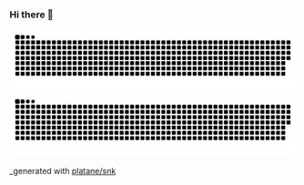 ### Hi there 👋

<!--
**Kazuki0320/Kazuki0320** is a ✨ _special_ ✨ repository because its `README.md` (this file) appears on your GitHub profile.

Here are some ideas to get you started:

- 🔭 I’m currently working on ...
- 🌱 I’m currently learning ...
- 👯 I’m looking to collaborate on ...
- 🤔 I’m looking for help with ...
- 💬 Ask me about ...
- 📫 How to reach me: ...
- 😄 Pronouns: ...
- ⚡ Fun fact: ...
-->

![github contribution grid snake animation](https://raw.githubusercontent.com/Kazuki0320/Kazuki0320/output/github-contribution-grid-snake.svg#gh-light-mode-only)![github contribution grid snake animation](https://raw.githubusercontent.com/Kazuki0320/Kazuki0320/output/github-contribution-grid-snake.svg#gh-light-mode-only)

_generated with [platane/snk](https://github.com/Platane/snk/)
